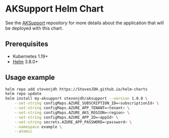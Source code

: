 # AKSupport Helm Chart
See the [AKSupport](https://github.com/StevenJDH/AKSupport) repository for more details about the application that will be deployed with this chart.

## Prerequisites
* Kubernetes 1.19+
* [Helm](https://github.com/helm/helm/releases) 3.8.0+

## Usage example

```bash
helm repo add stevenjdh https://StevenJDH.github.io/helm-charts
helm repo update
helm install my-aksupport stevenjdh/aksupport --version 1.0.0 \
    --set-string configMaps.AZURE_SUBSCRIPTION_ID=<subscriptionId> \
    --set-string configMaps.AZURE_APP_TENANT=<tenant> \
    --set-string configMaps.AZURE_AKS_REGION=<region> \
    --set-string configMaps.AZURE_APP_ID=<appId> \
    --set-string secrets.AZURE_APP_PASSWORD=<password> \
    --namespace example \
    --atomic
```